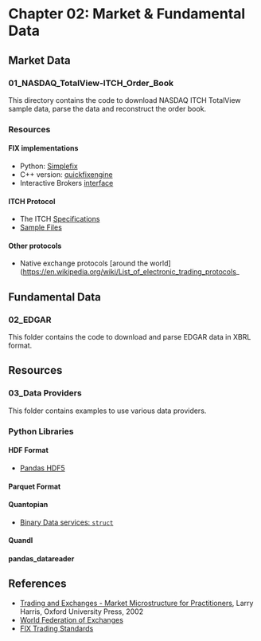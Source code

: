 # Chapter 02: Market & Fundamental Data


## Market Data

### 01_NASDAQ_TotalView-ITCH_Order_Book

This directory contains the code to download NASDAQ ITCH TotalView sample data, parse the data and reconstruct the order book.

### Resources

#### FIX implementations

 - Python: [Simplefix](https://github.com/da4089/simplefix)
 - C++ version: [quickfixengine](http://www.quickfixengine.org/)
 - Interactive Brokers [interface](https://www.interactivebrokers.com/en/index.php?f=4988)

#### ITCH Protocol

- The ITCH [Specifications](http://www.nasdaqtrader.com/content/technicalsupport/specifications/dataproducts/NQTVITCHspecification.pdf)
- [Sample Files](ftp://emi.nasdaq.com/ITCH/)

#### Other protocols

 - Native exchange protocols [around the world](https://en.wikipedia.org/wiki/List_of_electronic_trading_protocols_

## Fundamental Data

### 02_EDGAR

This folder contains the code to download and parse EDGAR data in XBRL format.

## Resources

### 03_Data Providers

This folder contains examples to use various data providers.

### Python Libraries

#### HDF Format

- [Pandas HDF5](http://pandas.pydata.org/pandas-docs/version/0.22/io.html#hdf5-pytables)

#### Parquet Format

#### Quantopian

- [Binary Data services: `struct`](https://docs.python.org/3/library/struct.html)


#### Quandl

#### pandas_datareader


## References

- [Trading and Exchanges - Market Microstructure for Practitioners](https://global.oup.com/ushe/product/trading-and-exchanges-9780195144703?cc=us&lang=en&), Larry Harris, Oxford University Press, 2002
- [World Federation of Exchanges](https://www.world-exchanges.org/our-work/statistics)
- [FIX Trading Standards](https://www.fixtrading.org/standards/)

